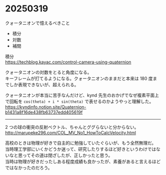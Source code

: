 # 20250319

クォータニオンで憶えるべきこと

- 積分
- 対数
- 補間

積分<br/>
https://techblog.kayac.com/control-camera-using-quaternion

クォータニオンの対数をとると角度になる。<br/>
キーフレームが打てるようになる。クォータニオンのままだと本来は 180 度までしか表現できないが、超えられる。

クォータニオンが本当に苦手なんだけど、kynd 先生のおかげでなぜ複素平面上で回転を `cos(theta) + i * sin(theta)` で表せるのかようやっと理解した。<br/>
https://kyndinfo.notion.site/Quaternion-b1431a8f16de438fb63737edd405619f

---

2 つの球の衝突の反射ベクトル、ちゃんとググらないと分からない。<br/>
http://marupeke296.com/COL_MV_No1_HowToCalcVelocity.html

高校のときは物理が好きで自主的に勉強していたぐらいが、もう全然無理だ。<br/>
当時理工学部にいくかどうか迷って、研究したりするほど好きというわけではないなと思ってその道は閉ざしたが、正しかったと思う。<br/>
当時は物理が好きだったしある程度成績も良かったが、素養があると言えるほどではなかったのだろう。
